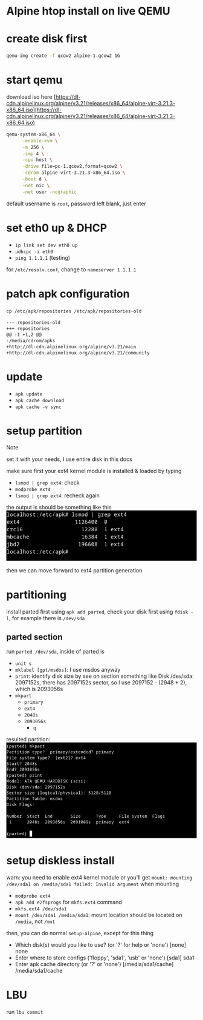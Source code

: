# Alpine htop install on live QEMU

# create disk first
```sh
qemu-img create -f qcow2 alpine-1.qcow2 1G
```

# start qemu

download iso here [https://dl-cdn.alpinelinux.org/alpine/v3.21/releases/x86_64/alpine-virt-3.21.3-x86_64.iso](https://dl-cdn.alpinelinux.org/alpine/v3.21/releases/x86_64/alpine-virt-3.21.3-x86_64.iso)

```sh
qemu-system-x86_64 \
      -enable-kvm \
      -m 256 \
      -smp 4 \
      -cpu host \
      -drive file=pc-1.qcow2,format=qcow2 \
      -cdrom alpine-virt-3.21.3-x86_64.iso \
      -boot d \
      -net nic \
      -net user -nographic
```

default username is `root`, password left blank, just enter

# set eth0 up & DHCP
- `ip link set dev eth0 up`
- `udhcpc -i eth0`
- `ping 1.1.1.1` (testing)

for `/etc/resolv.conf`, change to `nameserver 1.1.1.1`

# patch apk configuration
`cp /etc/apk/repositories /etc/apk/repositories-old`

```
--- repositories-old
+++ repositories
@@ -1 +1,2 @@
-/media/cdrom/apks
+http://dl-cdn.alpinelinux.org/alpine/v3.21/main
+http://dl-cdn.alpinelinux.org/alpine/v3.21/community
```

# update
- `apk update`
- `apk cache download`
- `apk cache -v sync`


# setup partition

<div class="warning">
Note 

set it with your needs, I use entire disk in this docs
</div>

make sure first your ext4 kernel module is installed & loaded by typing

- `lsmod | grep ext4`: check
- `modprobe ext4`
- `lsmod | grep ext4`: recheck again

the output is should be something like this
![image](../_images/37fc640f3957aa8c9cc08ae77ed08afc3ad58b7b1187232994a259776acbdc94fe64e1a8b0cd1cbd834fc51e3f7d9d21cdd850a4fbfd35aa0092ffb9.png)

then we can move forward to ext4 partition generation

# partitioning
install parted first using `apk add parted`, check your disk first using `fdisk -l`, for example there is `/dev/sda`

## parted section
run `parted /dev/sda`, inside of parted is

- `unit s`
- `mklabel [gpt/msdos]`: I use msdos anyway
- `print`: identify disk size by see on section something like Disk /dev/sda: 2097152s, there has 2097152s sector, so I use 2097152 - (2948 * 2), which is 2093056s
- `mkpart`
	- `primary`
	- `ext4`
	- `2048s`
	- `2093056s`
      - `q`

resulted partition:
![image](../_images/2e9d14e41182f8915e615acd0bedb1797c4a5b13411506a142ce9bf33b0874ce1abbc3963190e351a97b67876af6c7613735930d2e1c71140947c98d.png)

# setup diskless install
warn: you need to enable ext4 kernel module or you'll get `mount: mounting /dev/sda1 on /media/sda1 failed: Invalid argument` when mounting

- `modprobe ext4`
- `apk add e2fsprogs` for `mkfs.ext4` command
- `mkfs.ext4 /dev/sda1`
- `mount /dev/sda1 /media/sda1`: mount location should be located on `/media`, not `/mnt`

then, you can do normal `setup-alpine`, except for this thing

- Which disk(s) would you like to use? (or '?' for help or 'none') [none] none
- Enter where to store configs ('floppy', 'sda1', 'usb' or 'none') [sda1] sda1
- Enter apk cache directory (or '?' or 'none') [/media/sda1/cache] /media/sda1/cache

# LBU
run `lbu commit`